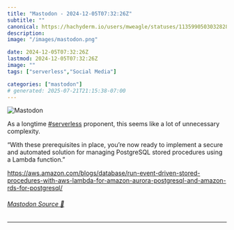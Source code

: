 ```yaml
---
title: "Mastodon - 2024-12-05T07:32:26Z"
subtitle: ""
canonical: https://hachyderm.io/users/mweagle/statuses/113599050303282823
description:
image: "/images/mastodon.png"

date: 2024-12-05T07:32:26Z
lastmod: 2024-12-05T07:32:26Z
image: ""
tags: ["serverless","Social Media"]

categories: ["mastodon"]
# generated: 2025-07-21T21:15:38-07:00
---
```

![Mastodon](/images/mastodon.png)

<p>As a longtime <a href="https://hachyderm.io/tags/serverless" class="mention hashtag" rel="tag">#<span>serverless</span></a> proponent, this seems like a lot of unnecessary complexity. </p><p>“With these prerequisites in place, you’re now ready to implement a secure and automated solution for managing PostgreSQL stored procedures using a Lambda function.”</p><p><a href="https://aws.amazon.com/blogs/database/run-event-driven-stored-procedures-with-aws-lambda-for-amazon-aurora-postgresql-and-amazon-rds-for-postgresql/" target="_blank" rel="nofollow noopener noreferrer" translate="no"><span class="invisible">https://</span><span class="ellipsis">aws.amazon.com/blogs/database/</span><span class="invisible">run-event-driven-stored-procedures-with-aws-lambda-for-amazon-aurora-postgresql-and-amazon-rds-for-postgresql/</span></a></p>


###### [Mastodon Source 🐘](https://hachyderm.io/@mweagle/113599050303282823)

___
